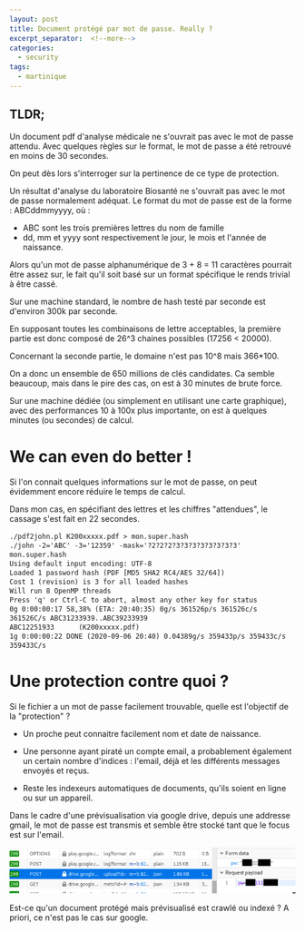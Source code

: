 ```yaml
---
layout: post
title: Document protégé par mot de passe. Really ?
excerpt_separator:  <!--more-->
categories:
  - security
tags:
  - martinique
---
```

## TLDR;

Un document pdf d'analyse médicale ne s'ouvrait pas avec le mot de passe attendu.
Avec quelques règles sur le format, le mot de passe a été retrouvé en moins de 30 secondes.

On peut dès lors s'interroger sur la pertinence de ce type de protection.

<!--more-->

Un résultat d'analyse du laboratoire Biosanté ne s'ouvrait pas avec le mot de passe normalement adéquat.
Le format du mot de passe est de la forme : ABCddmmyyyy, où :
- ABC sont les trois premières lettres du nom de famille
- dd, mm et yyyy sont respectivement le jour, le mois et l'année de naissance.

Alors qu'un mot de passe alphanumérique de 3 + 8 = 11 caractères pourrait être assez sur, le fait qu'il soit basé sur un format spécifique le rends trivial à être cassé.

Sur une machine standard, le nombre de hash testé par seconde est d'environ 300k par seconde.

En supposant toutes les combinaisons de lettre acceptables, la première partie est donc composé de 26^3 chaines possibles (17256 < 20000).

Concernant la seconde partie, le domaine n'est pas 10^8 mais 366*100.

On a donc un ensemble de 650 millions de clés candidates. Ca semble beaucoup, mais dans le pire des cas, on est à 30 minutes de brute force.

Sur une machine dédiée (ou simplement en utilisant une carte graphique), avec des performances 10 à 100x plus importante, on est à quelques minutes (ou secondes) de calcul.

# We can even do better !

Si l'on connait quelques informations sur le mot de passe, on peut évidemment encore réduire le temps de calcul.

Dans mon cas, en spécifiant des lettres et les chiffres "attendues", le cassage s'est fait en 22 secondes.

    ./pdf2john.pl K200xxxxx.pdf > mon.super.hash
    ./john -2='ABC' -3='12359' -mask='?2?2?2?3?3?3?3?3?3?3?3' mon.super.hash
    Using default input encoding: UTF-8
    Loaded 1 password hash (PDF [MD5 SHA2 RC4/AES 32/64])
    Cost 1 (revision) is 3 for all loaded hashes
    Will run 8 OpenMP threads
    Press 'q' or Ctrl-C to abort, almost any other key for status
    0g 0:00:00:17 58,38% (ETA: 20:40:35) 0g/s 361526p/s 361526c/s 361526C/s ABC31233939..ABC39233939
    ABC12251933      (K200xxxxx.pdf)
    1g 0:00:00:22 DONE (2020-09-06 20:40) 0.04389g/s 359433p/s 359433c/s 359433C/s

# Une protection contre quoi ?

Si le fichier a un mot de passe facilement trouvable, quelle est l'objectif de la "protection" ?

- Un proche peut connaitre facilement nom et date de naissance.

- Une personne ayant piraté un compte email, a probablement également un certain nombre d'indices : l'email, déjà et les différents messages envoyés et reçus.

- Reste les indexeurs automatiques de documents, qu'ils soient en ligne ou sur un appareil.

Dans le cadre d'une prévisualisation via google drive, depuis une addresse gmail, le mot de passe est transmis et semble être stocké tant que le focus est sur l'email.

![password protected document](/images/password-protected-document-password-posted.png)

Est-ce qu'un document protégé mais prévisualisé est crawlé ou indexé ? A priori, ce n'est pas le cas sur google.
